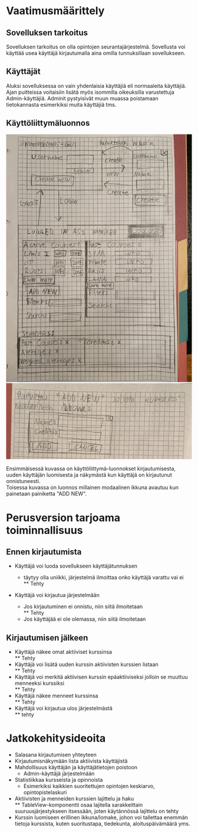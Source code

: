 # Vaatimusmäärittely

## Sovelluksen tarkoitus  
Sovelluksen tarkoitus on olla opintojen seurantajärjestelmä. Sovellusta voi käyttää usea käyttäjä kirjautumalla aina omilla tunnuksillaan sovellukseen.

## Käyttäjät
Aluksi sovelluksessa on vain yhdenlaisia käyttäjiä eli normaaleita käyttäjiä. Ajan puitteissa voitaisiin lisätä myös isommilla oikeuksilla varustettuja Admin-käyttäjiä. Adminit pystyisivät muun muassa
poistamaan tietokannasta esimerkiksi muita käyttäjiä tms.

## Käyttöliittymäluonnos
![Kuva käyttöliittymästä](kuvat/OpintorekisterGUI1.jpg)
![Kuva modaalisesta ikkunasta](kuvat/OpintorekisteriGUI2.jpg)

Ensimmäisessä kuvassa on käyttöliittymä-luonnokset kirjautumisesta, uuden käyttäjän luomisesta ja näkymästä kun käyttäjä on kirjautunut onnistuneesti.  
Toisessa kuvassa on luonnos millainen modaalinen ikkuna avautuu kun painetaan painiketta "ADD NEW".  

# Perusversion tarjoama toiminnallisuus

## Ennen kirjautumista
* Käyttäjä voi luoda sovellukseen käyttäjätunnuksen
  * täytyy olla uniikki, järjestelmä ilmoittaa onko käyttäjä varattu vai ei  
** Tehty

* Käyttäjä voi kirjautua järjestelmään
  * Jos kirjautuminen ei onnistu, niin siitä ilmoitetaan  
** Tehty
  * Jos käyttäjää ei ole olemassa, niin siitä ilmoitetaan

## Kirjautumisen jälkeen
* Käyttäjä näkee omat aktiiviset kurssinsa  
** Tehty
* Käyttäjä voi lisätä uuden kurssin aktiivisten kurssien listaan  
** Tehty
* Käyttäjä voi merkitä aktiivisen kurssin epäaktiiviseksi jolloin se muuttuu menneeksi kurssiksi  
** Tehty
* Käyttäjä näkee menneet kurssinsa  
** Tehty
* Käyttäjä voi kirjautua ulos järjestelmästä  
** tehty
# Jatkokehitysideoita
* Salasana kirjautumisen yhteyteen
* Kirjautumisnäkymään lista aktiivista käyttäjistä
* Mahdollisuus käyttäjän ja käyttäjätietojen poistoon
  * Admin-käyttäjä järjestelmään
* Statistiikkaa kursseista ja opinnoista
  * Esimerkiksi kaikkien suoritettujen opintojen keskiarvo, opintopistelaskuri
* Aktiivisten ja menneiden kurssien lajittelu ja haku  
** TableView-komponentti osaa lajitella sarakkeittain suuruusjärjestykseen itsessään, joten käytännössä lajittelu on tehty
* Kurssin luomiseen erillinen ikkuna/lomake, johon voi tallettaa enemmän tietoja kurssista, kuten suoritustapa, tiedekunta, aloituspäivämäärä yms.
